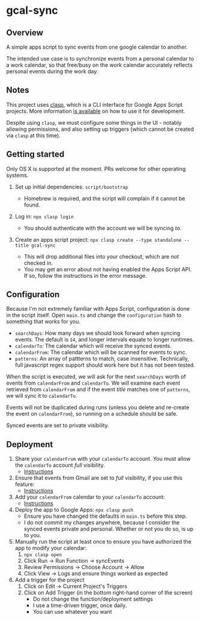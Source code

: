 # gcal-sync

## Overview

A simple apps script to sync events from one google calendar to another.

The intended use case is to synchronize events from a personal calendar to a work calendar,
so that free/busy on the work calendar accurately reflects personal events during the work day.

## Notes

This project uses [clasp](https://github.com/google/clasp), which is a CLI interface for
Google Apps Script projects. More information [is available](https://developers.google.com/apps-script/guides/clasp) on
how to use it for development.

Despite using `clasp`, we must configure some things in the UI - notably allowing permissions, and also setting up triggers (which cannot be created via `clasp` at this time).

## Getting started

Only OS X is supported at the moment. PRs welcome for other operating systems.

1. Set up initial dependencies: `script/bootstrap`
    - Homebrew is required, and the script will complain if it cannot be found.

2. Log in: `npx clasp login`
    - You should authenticate with the account we will be syncing *to*.

3. Create an apps script project: `npx clasp create --type standalone --title gcal-sync`
    - This will drop additional files into your checkout, which are *not* checked in.
    - You may get an error about not having enabled the Apps Script API. If so, follow the instructions in the error message.


## Configuration

Because I'm not extremely familiar with Apps Script, configuration is done in the script itself. Open `main.ts` and
change the `configuration` hash to something that works for you.

- `searchDays`: How many days we should look forward when syncing events. The default is `14`, and longer intervals equate
  to longer runtimes.
- `calendarTo`: The calendar which will receive the synced events.
- `calendarFrom`: The calendar which will be scanned for events to sync.
- `patterns`: An array of pattterns to match, case insensitive. Technically, full javascript regex support should work here
  but it has not been tested.

When the script is executed, we will ask for the next `searchDays` worth of events from `calendarFrom` and `calendarTo`. We will examine each event retrieved from `calendarFrom` and if the event *title* matches one of `patterns`, we will sync it to `calendarTo`.

Events will not be duplicated during runs (unless you delete and re-create the event on `calendarFrom`), so running on a schedule should be safe.

Synced events are set to private visibility.

## Deployment

1. Share your `calendarFrom` with your `calendarTo` account. You must allow the `calendarTo` account *full* visibility.
    - [Instructions](https://support.google.com/calendar/answer/37082?hl=en)
2. Ensure that events from Gmail are set to *full* visibility, if you use this feature:
    - [Instructions](https://support.google.com/calendar/answer/6084018?hl=en&co=GENIE.Platform=Desktop)
3. Add your `calendarFrom` calendar to your `calendarTo` account:
    - [Instructions](https://support.google.com/calendar/answer/6294878?hl=en&ref_topic=3417921)
4. Deploy the app to Google Apps: `npx clasp push`
    - Ensure you have changed the defaults in `main.ts` before this step.
    - I do not commit my changes anywhere, because I consider the synced events private and personal. Whether or not you do so, is up to you.
5. Manually run the script at least once to ensure you have authorized the app to modify your calendar:
    1. `npx clasp open`
    2. Click Run -> Run Function -> syncEvents
    3. Review Permissions -> Choose Account -> Allow
    4. Click View -> Logs and ensure things worked as expected
6. Add a trigger for the project
    1. Click on Edit -> Current Project's Triggers
    2. Click on Add Trigger (in the bottom right-hand corner of the screen)
        - Do not change the function/deployment settings
        - I use a time-driven trigger, once daily.
        - You can use whatever you want

